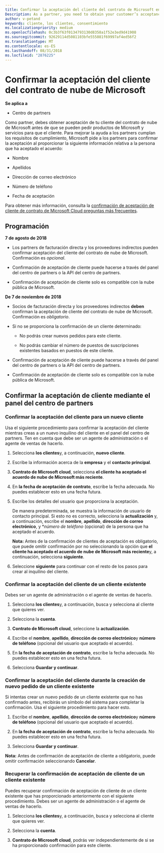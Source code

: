 ```yaml
---
title: Confirmar la aceptación del cliente del contrato de Microsoft en la nube | El centro de partners
Description: As a partner, you need to obtain your customer’s acceptance of the Microsoft Cloud Agreement before you can order Microsoft products and services for that customer. To better help partners meet compliance requirements, Microsoft asks partners to confirm acceptance by providing certain details regarding the person who accepted the agreement.
author: v-petand
keywords: cliente, los clientes, consentimiento
ms.localizationpriority: medium
ms.openlocfilehash: 0c3b3f63f0134793130d8358a1f52e3ed9d41908
ms.sourcegitcommit: 92629114d5081103bfe555081f69997af4ed56f2
ms.translationtype: MT
ms.contentlocale: es-ES
ms.lasthandoff: 08/31/2018
ms.locfileid: "2876225"
---
```

# <a name="confirm-customer-acceptance-of-the-microsoft-cloud-agreement"></a>Confirmar la aceptación del cliente del contrato de nube de Microsoft

**Se aplica a**
-  Centro de partners

Como partner, debes obtener aceptación de tu cliente del contrato de nube de Microsoft antes de que se pueden pedir productos de Microsoft y servicios para que el cliente. Para mejorar la ayuda a los partners cumplan los requisitos de cumplimiento, Microsoft pide a los partners para confirmar la aceptación al proporcionar la siguiente información relativa a la persona que ha aceptado el acuerdo: 

-   Nombre

-   Apellidos

-   Dirección de correo electrónico

-   Número de teléfono

-   Fecha de aceptación

Para obtener más información, consulta la [confirmación de aceptación de cliente de contrato de Microsoft Cloud preguntas más frecuentes](https://docs.microsoft.com/en-us/partner-center/confirm-consent-faq).

## <a name="schedule"></a>Programación

**7 de agosto de 2018**

-   Los partners de facturación directa y los proveedores indirectos pueden confirmar aceptación del cliente del contrato de nube de Microsoft. Confirmación es *opcional*.

-   Confirmación de aceptación de cliente puede hacerse a través del panel del centro de partners o la API del centro de partners.

-   Confirmación de aceptación de cliente solo es compatible con la nube pública de Microsoft.


**De 7 de noviembre de 2018**

-   Socios de facturación directa y los proveedores indirectos **deben** confirman la aceptación de cliente del contrato de nube de Microsoft. Confirmación es *obligatorio*.

-   Si no se proporciona la confirmación de un cliente determinado:

    -   No podrás crear nuevos pedidos para este cliente.

    -   No podrás cambiar el número de puestos de suscripciones existentes basados en puestos de este cliente.

-   Confirmación de aceptación de cliente puede hacerse a través del panel del centro de partners o la API del centro de partners.

-   Confirmación de aceptación de cliente solo es compatible con la nube pública de Microsoft.


## <a name="confirming-customer-acceptance-using-partner-center-dashboard"></a>Confirmar la aceptación de cliente mediante el panel del centro de partners

### <a name="confirm-customer-acceptance-for-a-new-customer"></a>Confirmar la aceptación del cliente para un nuevo cliente

Usa el siguiente procedimiento para confirmar la aceptación del cliente mientras creas a un nuevo inquilino del cliente en el panel del centro de partners. Ten en cuenta que debe ser un agente de administración o el agente de ventas de hacerlo. 
1.  Selecciona **los clientes**y, a continuación, **nuevo cliente**.

2.  Escribe la información acerca de la **empresa** y el **contacto principal**.

3.  **Contrato de Microsoft cloud**, selecciona **el cliente ha aceptado el acuerdo de nube de Microsoft más reciente**. 

4.  En **la fecha de aceptación de contrato**, escribe la fecha adecuada. No puedes establecer esto en una fecha futura.

5.  Escribe los detalles del usuario que proporciona la aceptación. 

    De manera predeterminada, se muestra la información de usuario de contacto principal. Si esto no es correcto, selecciona la **actualización** y, a continuación, escribe el **nombre**, **apellido**, **dirección de correo electrónico**, y **número de teléfono* (opcional) de la persona que ha aceptado el acuerdo.

    **Nota:** Antes de la confirmación de clientes de aceptación es obligatorio, que puede omitir confirmación por no seleccionando la opción que **el cliente ha aceptado el acuerdo de nube de Microsoft más reciente**y, a continuación, selecciona **siguiente**.

6.  Seleccione **siguiente** para continuar con el resto de los pasos para crear al inquilino del cliente.

### <a name="confirm-customer-acceptance-for-an-existing-customer"></a>Confirmar la aceptación del cliente de un cliente existente

Debes ser un agente de administración o el agente de ventas de hacerlo. 

1.  Selecciona **los clientes**y, a continuación, busca y selecciona al cliente que quieres ver. 

2.  Selecciona la **cuenta**.

3.  **Contrato de Microsoft cloud**, seleccione la **actualización**.

4.  Escribe el **nombre**, **apellido**, **dirección de correo electrónico**y **número de teléfono** (opcional del usuario que aceptado el acuerdo).

5.  En **la fecha de aceptación de contrato**, escribe la fecha adecuada. No puedes establecer esto en una fecha futura.

6.  Selecciona **Guardar y continuar**.

### <a name="confirm-customer-acceptance-while-creating-new-order-for-an-existing-customer"></a>Confirmar la aceptación del cliente durante la creación de nuevo pedido de un cliente existente

Si intentas crear un nuevo pedido de un cliente existente que no has confirmado antes, recibirás un símbolo del sistema para completar la confirmación. Usa el siguiente procedimiento para hacer esto. 

1.  Escribe el **nombre**, **apellido**, **dirección de correo electrónico**y **número de teléfono** (opcional del usuario que aceptado el acuerdo).

2.  En **la fecha de aceptación de contrato**, escribe la fecha adecuada. No puedes establecer esto en una fecha futura.

3.  Selecciona **Guardar y continuar**.

**Nota:** Antes de confirmación de aceptación de cliente a obligatorio, puede omitir confirmación seleccionando **Cancelar**.

### <a name="retrieve-confirmation-of-customer-acceptance-for-an-existing-customer"></a>Recuperar la confirmación de aceptación de cliente de un cliente existente

Puedes recuperar confirmación de aceptación de cliente de un cliente existente que has proporcionado anteriormente con el siguiente procedimiento. Debes ser un agente de administración o el agente de ventas de hacerlo. 

1.  Selecciona **los clientes**y, a continuación, busca y selecciona al cliente que quieres ver. 

2.  Selecciona la **cuenta**.

3.  **Contrato de Microsoft cloud**, podrás ver independientemente de si se ha proporcionado confirmación para este cliente.

